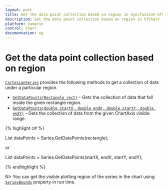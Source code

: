 ```yaml
---
layout: post
title: Get the data point collection based on region in Syncfusion® SfChart
description: Get the data point collection based on region in SfChart
platform: xamarin
control: Chart
documentation: ug
---
```


# Get the data point collection based on region

[`CartesianSeries`](https://help.syncfusion.com/cr/xamarin/Syncfusion.SfChart.XForms.CartesianSeries.html) provides the following methods to get a collection of data under a particular region.

* [`GetDataPoints(Rectangle rect)`](https://help.syncfusion.com/cr/xamarin/Syncfusion.SfChart.XForms.CartesianSeries.html#Syncfusion_SfChart_XForms_CartesianSeries_GetDataPoints_Xamarin_Forms_Rectangle_) - Gets the collection of data that fall inside the given rectangle region.
* [`GetDataPoints(double startX, double endX, double startY, double endY)`](https://help.syncfusion.com/cr/xamarin/Syncfusion.SfChart.XForms.CartesianSeries.html#Syncfusion_SfChart_XForms_CartesianSeries_GetDataPoints_System_Double_System_Double_System_Double_System_Double_) - Gets the collection of data from the given ChartAxis visible range.

{% highlight c# %}

List<object> dataPoints = Series.GetDataPoints(rectangle);

or

List<object> dataPoints = Series.GetDataPoints(startX, endX, startY, endY);

{% endhighlight  %}

N> You can get the visible plotting region of the series in the chart using [`SeriesBounds`](https://help.syncfusion.com/cr/xamarin/Syncfusion.SfChart.XForms.SfChart.html#Syncfusion_SfChart_XForms_SfChart_SeriesBounds) property in run time.